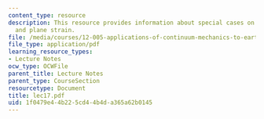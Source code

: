 ```yaml
---
content_type: resource
description: This resource provides information about special cases on plane stress
  and plane strain.
file: /media/courses/12-005-applications-of-continuum-mechanics-to-earth-atmospheric-and-planetary-sciences-spring-2006/1f0479e44b225cd44b4da365a62b0145_lec17.pdf
file_type: application/pdf
learning_resource_types:
- Lecture Notes
ocw_type: OCWFile
parent_title: Lecture Notes
parent_type: CourseSection
resourcetype: Document
title: lec17.pdf
uid: 1f0479e4-4b22-5cd4-4b4d-a365a62b0145
---
```

